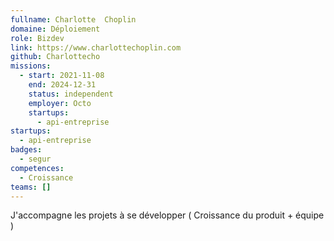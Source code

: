 ```yaml
---
fullname: Charlotte  Choplin
domaine: Déploiement
role: Bizdev
link: https://www.charlottechoplin.com
github: Charlottecho
missions:
  - start: 2021-11-08
    end: 2024-12-31
    status: independent
    employer: Octo
    startups:
      - api-entreprise
startups:
  - api-entreprise
badges:
  - segur
competences:
  - Croissance
teams: []
---
```

J'accompagne les projets  à se développer ( Croissance du produit + équipe )